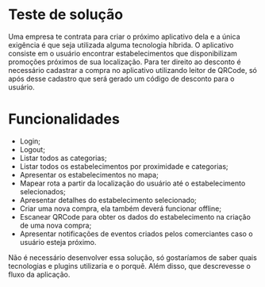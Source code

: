 # Teste de solução

Uma empresa te contrata para criar o próximo aplicativo dela e a única exigência é que seja
utilizada alguma tecnologia híbrida.
O aplicativo consiste em o usuário encontrar estabelecimentos que disponibilizam
promoções próximos de sua localização. Para ter direito ao desconto é necessário cadastrar
a compra no aplicativo utilizando leitor de QRCode, só após desse cadastro que será gerado
um código de desconto para o usuário.

# Funcionalidades
* Login;
* Logout;
* Listar todos as categorias;
* Listar todos os estabelecimentos por proximidade e categorias;
* Apresentar os estabelecimentos no mapa;
* Mapear rota a partir da localização do usuário até o estabelecimento
selecionados;
* Apresentar detalhes do estabelecimento selecionado;
* Criar uma nova compra, ela também deverá funcionar offline;
* Escanear QRCode para obter os dados do estabelecimento na criação de uma  nova compra;
* Apresentar notificações de eventos criados pelos comerciantes caso o
usuário esteja próximo.

Não é necessário desenvolver essa solução, só gostaríamos de saber quais tecnologias e
plugins utilizaria e o porquê. Além disso, que descrevesse o fluxo da aplicação.
